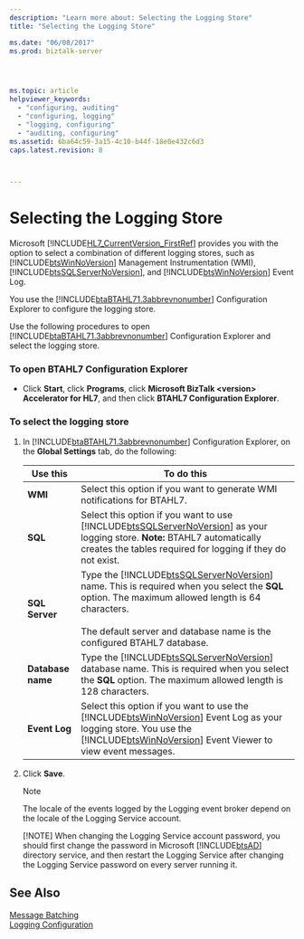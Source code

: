 ```yaml
---
description: "Learn more about: Selecting the Logging Store"
title: "Selecting the Logging Store"

ms.date: "06/08/2017"
ms.prod: biztalk-server




ms.topic: article
helpviewer_keywords: 
  - "configuring, auditing"
  - "configuring, logging"
  - "logging, configuring"
  - "auditing, configuring"
ms.assetid: 6ba64c59-3a15-4c10-b44f-18e0e432c6d3
caps.latest.revision: 8



---
```

# Selecting the Logging Store
Microsoft [!INCLUDE[HL7_CurrentVersion_FirstRef](../../includes/hl7-currentversion-firstref-md.md)] provides you with the option to select a combination of different logging stores, such as [!INCLUDE[btsWinNoVersion](../../includes/btswinnoversion-md.md)] Management Instrumentation (WMI), [!INCLUDE[btsSQLServerNoVersion](../../includes/btssqlservernoversion-md.md)], and [!INCLUDE[btsWinNoVersion](../../includes/btswinnoversion-md.md)] Event Log.  

 You use the [!INCLUDE[btaBTAHL71.3abbrevnonumber](../../includes/btabtahl71-3abbrevnonumber-md.md)] Configuration Explorer to configure the logging store.  

 Use the following procedures to open [!INCLUDE[btaBTAHL71.3abbrevnonumber](../../includes/btabtahl71-3abbrevnonumber-md.md)] Configuration Explorer and select the logging store.  

### To open BTAHL7 Configuration Explorer  

-   Click **Start**, click **Programs**, click **Microsoft BizTalk \<version\> Accelerator for HL7**, and then click **BTAHL7 Configuration Explorer**.  

### To select the  logging store  

1. In [!INCLUDE[btaBTAHL71.3abbrevnonumber](../../includes/btabtahl71-3abbrevnonumber-md.md)] Configuration Explorer, on the **Global Settings** tab, do the following:  


   |     Use this      |                                                                                                                                     To do this                                                                                                                                     |
   |-------------------|------------------------------------------------------------------------------------------------------------------------------------------------------------------------------------------------------------------------------------------------------------------------------------|
   |      **WMI**      |                                                                                                      Select this option if you want to generate WMI notifications for BTAHL7.                                                                                                      |
   |      **SQL**      |                     Select this option if you want to use [!INCLUDE[btsSQLServerNoVersion](../../includes/btssqlservernoversion-md.md)] as your  logging store. **Note:**  BTAHL7 automatically creates the tables required for  logging if they do not exist.                     |
   |  **SQL Server**   | Type the [!INCLUDE[btsSQLServerNoVersion](../../includes/btssqlservernoversion-md.md)] name. This is required when you select the **SQL** option. The maximum allowed length is 64 characters.<br /><br /> The default server and database name is the configured BTAHL7 database. |
   | **Database name** |                                      Type the [!INCLUDE[btsSQLServerNoVersion](../../includes/btssqlservernoversion-md.md)] database name. This is required when you select the **SQL** option. The maximum allowed length is 128 characters.                                      |
   |  **Event  Log**   |          Select this option if you want to use the [!INCLUDE[btsWinNoVersion](../../includes/btswinnoversion-md.md)] Event Log as your  logging store. You use the [!INCLUDE[btsWinNoVersion](../../includes/btswinnoversion-md.md)] Event Viewer to view event messages.          |


2. Click **Save**.  

   > [!NOTE]
   >  The locale of the events logged by the  Logging event broker depend on the locale of the  Logging Service account.  
   > 
   > [!NOTE]
   >  When changing the  Logging Service account password, you should first change the password in Microsoft [!INCLUDE[btsAD](../../includes/btsad-md.md)] directory service, and then restart the  Logging Service after changing the  Logging Service password on every server running it.  

## See Also  
 [Message Batching](../../adapters-and-accelerators/accelerator-hl7/message-batching.md)   
 [Logging Configuration](../../adapters-and-accelerators/accelerator-hl7/logging-configuration.md)
